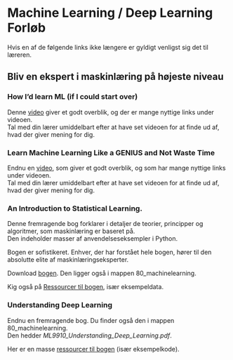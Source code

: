 # Machine Learning / Deep Learning Forløb

Hvis en af de følgende links ikke længere er gyldigt venligst sig det til læreren.

## Bliv en ekspert i maskinlæring på højeste niveau

### How I’d learn ML (if I could start over)

Denne [video](https://www.youtube.com/watch?v=_xIwjmCH6D4) giver et godt 
overblik, og der er mange nyttige links under videoen.   
Tal med din lærer umiddelbart efter at have set videoen for at finde ud af, 
hvad der giver mening for dig.

### Learn Machine Learning Like a GENIUS and Not Waste Time

Endnu en [video](https://www.youtube.com/watch?v=qNxrPri1V0I), som giver et 
godt overblik, og som har mange nyttige links under videoen.   
Tal med din lærer umiddelbart efter at have set videoen for at finde ud af, 
hvad der giver mening for dig.

### An Introduction to Statistical Learning.

Denne fremragende bog forklarer i detaljer de teorier, principper og 
algoritmer, som maskinlæring er baseret på.   
Den indeholder masser af anvendelseseksempler i Python.

Bogen er sofistikeret. Enhver, der har forstået hele bogen, hører til den absolutte elite af maskinlæringseksperter.

Download [bogen](https://www.statlearning.com/). Den ligger også i mappen 
80_machinelearning.

Kig også på [Ressourcer til bogen](https://www.statlearning.com/resources-python), 
især eksempeldata.

### Understanding Deep Learning

Endnu en fremragende bog. Du finder også den i mappen 80_machinelearning.   
Den hedder *ML9910_Understanding_Deep_Learning.pdf*.

Her er en masse [ressourcer til bogen](https://udlbook.github.io/udlbook/) 
(især eksempelkode).